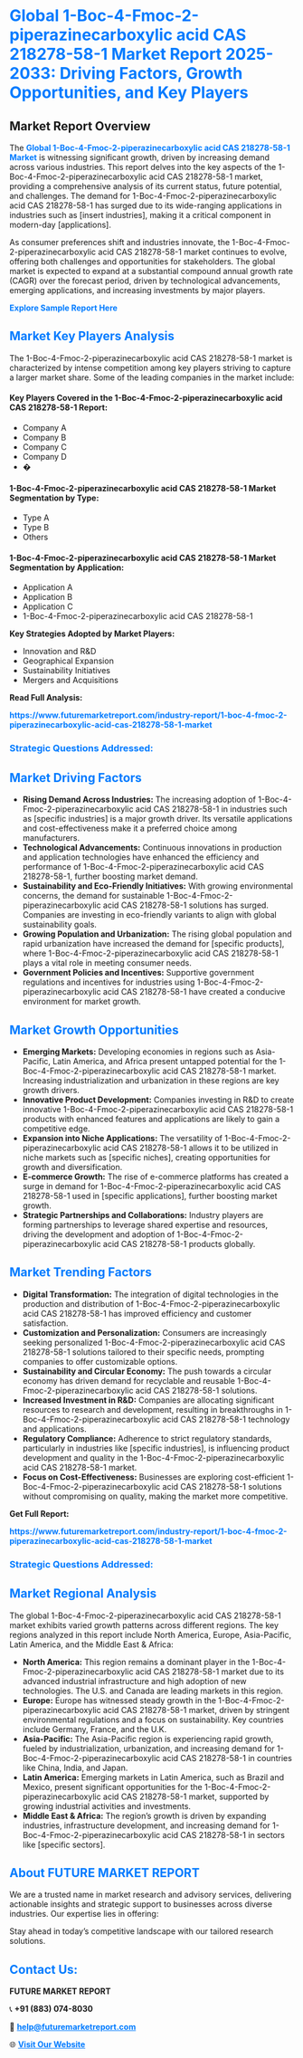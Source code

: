 <h1 style="color: #007BFF;">Global 1-Boc-4-Fmoc-2-piperazinecarboxylic acid CAS 218278-58-1 Market Report 2025-2033: Driving Factors, Growth Opportunities, and Key Players</h1>

<section id="overview">
<h2>Market Report Overview</h2>
<p>The <a href="https://www.futuremarketreport.com/industry-report/1-boc-4-fmoc-2-piperazinecarboxylic-acid-cas-218278-58-1-market" style="color: #007BFF; text-decoration: none;"><strong>Global 1-Boc-4-Fmoc-2-piperazinecarboxylic acid CAS 218278-58-1 Market</strong></a> is witnessing significant growth, driven by increasing demand across various industries. This report delves into the key aspects of the 1-Boc-4-Fmoc-2-piperazinecarboxylic acid CAS 218278-58-1 market, providing a comprehensive analysis of its current status, future potential, and challenges. The demand for 1-Boc-4-Fmoc-2-piperazinecarboxylic acid CAS 218278-58-1 has surged due to its wide-ranging applications in industries such as [insert industries], making it a critical component in modern-day [applications].</p>
<p>As consumer preferences shift and industries innovate, the 1-Boc-4-Fmoc-2-piperazinecarboxylic acid CAS 218278-58-1 market continues to evolve, offering both challenges and opportunities for stakeholders. The global market is expected to expand at a substantial compound annual growth rate (CAGR) over the forecast period, driven by technological advancements, emerging applications, and increasing investments by major players.</p>
</section>

<section id="overview">
<p><a href="https://www.futuremarketreport.com/request-sample/reportId=112822" style="color: #007BFF; text-decoration: none;"><strong>Explore Sample Report Here</strong></a></p>
</section>

<section id="key-players">
<h2 style="color: #007BFF;">Market Key Players Analysis</h2>
<p>The 1-Boc-4-Fmoc-2-piperazinecarboxylic acid CAS 218278-58-1 market is characterized by intense competition among key players striving to capture a larger market share. Some of the leading companies in the market include:</p>
<h4>Key Players Covered in the 1-Boc-4-Fmoc-2-piperazinecarboxylic acid CAS 218278-58-1 Report:</h4>
<ul><li>Company A</li><li>Company B</li><li>Company C</li><li>Company D</li><li>�</li></ul>
<h4>1-Boc-4-Fmoc-2-piperazinecarboxylic acid CAS 218278-58-1 Market Segmentation by Type:</h4>
<ul><li>Type A</li><li>Type B</li><li>Others</li></ul>

<h4>1-Boc-4-Fmoc-2-piperazinecarboxylic acid CAS 218278-58-1 Market Segmentation by Application:</h4>
<ul><li>Application A</li><li>Application B</li><li>Application C</li><li>1-Boc-4-Fmoc-2-piperazinecarboxylic acid CAS 218278-58-1</li></ul>
<p><strong>Key Strategies Adopted by Market Players:</strong></p>
<ul>
<li>Innovation and R&D</li>
<li>Geographical Expansion</li>
<li>Sustainability Initiatives</li>
<li>Mergers and Acquisitions</li>
</ul>
</section>

<section>
<p><strong>Read Full Analysis: </strong></p><a href="https://www.futuremarketreport.com/industry-report/1-boc-4-fmoc-2-piperazinecarboxylic-acid-cas-218278-58-1-market" style="color: #007BFF; text-decoration: none;"><strong>https://www.futuremarketreport.com/industry-report/1-boc-4-fmoc-2-piperazinecarboxylic-acid-cas-218278-58-1-market</strong></a>
<h3 style="color: #007BFF;">Strategic Questions Addressed:</h3>
</section>

<section id="driving-factors">
<h2 style="color: #007BFF;">Market Driving Factors</h2>
<ul>
<li><strong>Rising Demand Across Industries:</strong> The increasing adoption of 1-Boc-4-Fmoc-2-piperazinecarboxylic acid CAS 218278-58-1 in industries such as [specific industries] is a major growth driver. Its versatile applications and cost-effectiveness make it a preferred choice among manufacturers.</li>
<li><strong>Technological Advancements:</strong> Continuous innovations in production and application technologies have enhanced the efficiency and performance of 1-Boc-4-Fmoc-2-piperazinecarboxylic acid CAS 218278-58-1, further boosting market demand.</li>
<li><strong>Sustainability and Eco-Friendly Initiatives:</strong> With growing environmental concerns, the demand for sustainable 1-Boc-4-Fmoc-2-piperazinecarboxylic acid CAS 218278-58-1 solutions has surged. Companies are investing in eco-friendly variants to align with global sustainability goals.</li>
<li><strong>Growing Population and Urbanization:</strong> The rising global population and rapid urbanization have increased the demand for [specific products], where 1-Boc-4-Fmoc-2-piperazinecarboxylic acid CAS 218278-58-1 plays a vital role in meeting consumer needs.</li>
<li><strong>Government Policies and Incentives:</strong> Supportive government regulations and incentives for industries using 1-Boc-4-Fmoc-2-piperazinecarboxylic acid CAS 218278-58-1 have created a conducive environment for market growth.</li>
</ul>
</section>

<section id="growth-opportunities">
<h2 style="color: #007BFF;">Market Growth Opportunities</h2>
<ul>
<li><strong>Emerging Markets:</strong> Developing economies in regions such as Asia-Pacific, Latin America, and Africa present untapped potential for the 1-Boc-4-Fmoc-2-piperazinecarboxylic acid CAS 218278-58-1 market. Increasing industrialization and urbanization in these regions are key growth drivers.</li>
<li><strong>Innovative Product Development:</strong> Companies investing in R&D to create innovative 1-Boc-4-Fmoc-2-piperazinecarboxylic acid CAS 218278-58-1 products with enhanced features and applications are likely to gain a competitive edge.</li>
<li><strong>Expansion into Niche Applications:</strong> The versatility of 1-Boc-4-Fmoc-2-piperazinecarboxylic acid CAS 218278-58-1 allows it to be utilized in niche markets such as [specific niches], creating opportunities for growth and diversification.</li>
<li><strong>E-commerce Growth:</strong> The rise of e-commerce platforms has created a surge in demand for 1-Boc-4-Fmoc-2-piperazinecarboxylic acid CAS 218278-58-1 used in [specific applications], further boosting market growth.</li>
<li><strong>Strategic Partnerships and Collaborations:</strong> Industry players are forming partnerships to leverage shared expertise and resources, driving the development and adoption of 1-Boc-4-Fmoc-2-piperazinecarboxylic acid CAS 218278-58-1 products globally.</li>
</ul>
</section>

<section id="trending-factors">
<h2 style="color: #007BFF;">Market Trending Factors</h2>
<ul>
<li><strong>Digital Transformation:</strong> The integration of digital technologies in the production and distribution of 1-Boc-4-Fmoc-2-piperazinecarboxylic acid CAS 218278-58-1 has improved efficiency and customer satisfaction.</li>
<li><strong>Customization and Personalization:</strong> Consumers are increasingly seeking personalized 1-Boc-4-Fmoc-2-piperazinecarboxylic acid CAS 218278-58-1 solutions tailored to their specific needs, prompting companies to offer customizable options.</li>
<li><strong>Sustainability and Circular Economy:</strong> The push towards a circular economy has driven demand for recyclable and reusable 1-Boc-4-Fmoc-2-piperazinecarboxylic acid CAS 218278-58-1 solutions.</li>
<li><strong>Increased Investment in R&D:</strong> Companies are allocating significant resources to research and development, resulting in breakthroughs in 1-Boc-4-Fmoc-2-piperazinecarboxylic acid CAS 218278-58-1 technology and applications.</li>
<li><strong>Regulatory Compliance:</strong> Adherence to strict regulatory standards, particularly in industries like [specific industries], is influencing product development and quality in the 1-Boc-4-Fmoc-2-piperazinecarboxylic acid CAS 218278-58-1 market.</li>
<li><strong>Focus on Cost-Effectiveness:</strong> Businesses are exploring cost-efficient 1-Boc-4-Fmoc-2-piperazinecarboxylic acid CAS 218278-58-1 solutions without compromising on quality, making the market more competitive.</li>
</ul>
</section>

<section>
<p><strong>Get Full Report: </strong></p><a href="https://www.futuremarketreport.com/industry-report/1-boc-4-fmoc-2-piperazinecarboxylic-acid-cas-218278-58-1-market" style="color: #007BFF; text-decoration: none;"><strong>https://www.futuremarketreport.com/industry-report/1-boc-4-fmoc-2-piperazinecarboxylic-acid-cas-218278-58-1-market</strong></a>
<h3 style="color: #007BFF;">Strategic Questions Addressed:</h3>
</section>


<section id="regional-analysis">
<h2 style="color: #007BFF;">Market Regional Analysis</h2>
<p>The global 1-Boc-4-Fmoc-2-piperazinecarboxylic acid CAS 218278-58-1 market exhibits varied growth patterns across different regions. The key regions analyzed in this report include North America, Europe, Asia-Pacific, Latin America, and the Middle East & Africa:</p>
<ul>
<li><strong>North America:</strong> This region remains a dominant player in the 1-Boc-4-Fmoc-2-piperazinecarboxylic acid CAS 218278-58-1 market due to its advanced industrial infrastructure and high adoption of new technologies. The U.S. and Canada are leading markets in this region.</li>
<li><strong>Europe:</strong> Europe has witnessed steady growth in the 1-Boc-4-Fmoc-2-piperazinecarboxylic acid CAS 218278-58-1 market, driven by stringent environmental regulations and a focus on sustainability. Key countries include Germany, France, and the U.K.</li>
<li><strong>Asia-Pacific:</strong> The Asia-Pacific region is experiencing rapid growth, fueled by industrialization, urbanization, and increasing demand for 1-Boc-4-Fmoc-2-piperazinecarboxylic acid CAS 218278-58-1 in countries like China, India, and Japan.</li>
<li><strong>Latin America:</strong> Emerging markets in Latin America, such as Brazil and Mexico, present significant opportunities for the 1-Boc-4-Fmoc-2-piperazinecarboxylic acid CAS 218278-58-1 market, supported by growing industrial activities and investments.</li>
<li><strong>Middle East & Africa:</strong> The region’s growth is driven by expanding industries, infrastructure development, and increasing demand for 1-Boc-4-Fmoc-2-piperazinecarboxylic acid CAS 218278-58-1 in sectors like [specific sectors].</li>
</ul>
</section>

<footer>
<h2 style="color: #007BFF;">About FUTURE MARKET REPORT</h2>
<p>We are a trusted name in market research and advisory services, delivering actionable insights and strategic support to businesses across diverse industries. Our expertise lies in offering:</p>

<p>Stay ahead in today’s competitive landscape with our tailored research solutions.</p>

<h2 style="color: #007BFF;">Contact Us:</h2>
<p><strong>FUTURE MARKET REPORT</strong></p>
<p>📞 <strong>+91 (883) 074-8030</strong></p>
<p>📧 <strong><a href="mailto:help@futuremarketreport.com" style="color: #007BFF;">help@futuremarketreport.com</a></strong></p>
<p>🌐 <strong><a href="https://www.futuremarketreport.com/" style="color: #007BFF;">Visit Our Website</a></strong></p>
</footer>